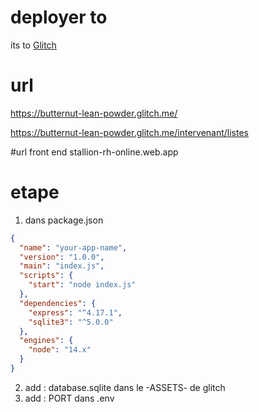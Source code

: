 # deployer to 
its to [Glitch](https://glitch.com/edit/#!/butternut-lean-powder?path=database.js%3A3%3A0)

# url 
https://butternut-lean-powder.glitch.me/

https://butternut-lean-powder.glitch.me/intervenant/listes

 #url front end 
 stallion-rh-online.web.app

# etape 
1. dans package.json
``` json
{
  "name": "your-app-name",
  "version": "1.0.0",
  "main": "index.js",
  "scripts": {
    "start": "node index.js"
  },
  "dependencies": {
    "express": "^4.17.1",
    "sqlite3": "^5.0.0"
  },
  "engines": {
    "node": "14.x"
  }
}
```

2. add : database.sqlite dans le -ASSETS- de glitch
3. add : PORT dans .env
